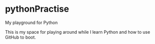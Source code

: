 # pythonPractise
My playground for Python

This is my space for playing around while I learn Python and how to use GitHub to boot.

